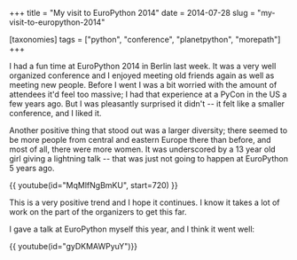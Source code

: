 +++
title = "My visit to EuroPython 2014"
date = 2014-07-28
slug = "my-visit-to-europython-2014"

[taxonomies]
tags = ["python", "conference", "planetpython", "morepath"]
+++

I had a fun time at EuroPython 2014 in Berlin last week. It was a very
well organized conference and I enjoyed meeting old friends again as
well as meeting new people. Before I went I was a bit worried with the
amount of attendees it'd feel too massive; I had that experience at a
PyCon in the US a few years ago. But I was pleasantly surprised it
didn't -- it felt like a smaller conference, and I liked it.

Another positive thing that stood out was a larger diversity; there
seemed to be more people from central and eastern Europe there than
before, and most of all, there were more women. It was underscored by a
13 year old girl giving a lightning talk -- that was just not going to
happen at EuroPython 5 years ago.

{{ youtube(id="MqMlfNgBmKU", start=720) }}

This is a very positive trend and I hope it continues. I know it takes a
lot of work on the part of the organizers to get this far.

I gave a talk at EuroPython myself this year, and I think it went well:

{{ youtube(id="gyDKMAWPyuY")}}
